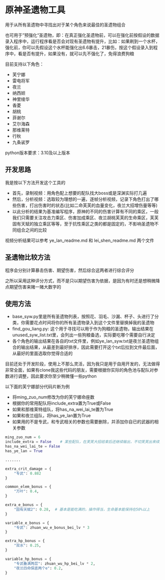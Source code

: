 # 原神圣遗物工具

用于从所有圣遗物中寻找出对于某个角色来说最佳的圣遗物组合

也可用于”预强化“圣遗物，即：在真正强化圣遗物前，可以在强化前按假设的数据录入程序中，运行程序看是否会对现有圣遗物有提升，比如：如果刷到一个水杯，强化前，你可以先假设这个水杯能强化出6.6暴击，21暴伤，按这个假设录入到程序中，看是否有提升，如果没有，就可以先不强化了，免得浪费狗粮

目前支持以下角色：

* 芙宁娜
* 雷电将军
* 夜兰
* 纳西妲
* 神里绫华
* 香菱
* 胡桃
* 菲谢尔
* 艾尔海森
* 那维莱特
* 行秋
* 九条裟罗

python版本要求：3.10及以上版本

## 开发思路

我是按以下方法开发这个工具的

* 首先，录制视频：用角色配上想要的配队找大boss或是深渊实际打几遍
* 然后，分析视频：选取较为理想的一遍，逐帧分析视频，记录下角色打出了哪些伤害，打出伤害时的状态(比如二命芙芙的血量变化，夜兰大招增伤量等等)
* 以此分析的结果为基准编写程序，原神的不同的伤害计算有不同的乘区，一般我们只需要关注攻击力乘区、伤害加成乘区、夜兰胡桃芙芙的生命乘区，芙芙固有天赋的独立乘区等等，至于抗性乘区之类的都是固定的，不影响圣遗物不同组合之间的比较

视频分析结果可以参考 ye_lan_readme.md 和 lei_shen_readme.md 两个文件

## 圣遗物比较方法

程序会分别计算暴击伤害、期望伤害，然后综合这两者进行综合评分

之所以采用这种评分方式，而不是只以期望伤害为依据，是因为有时还是想稍微降点期望伤害来赌一赌大数字的

## 使用方法

* base_syw.py里是所有圣遗物列表，按照花、羽毛、沙漏、杯子、头进行了分类，你需要花点时间将你的所有圣遗物录入到这个文件里替换掉我的圣遗物
* find_gou_liang.py: 这个用于寻找可以用于作为狗粮的圣遗物，输出结果在unused_syw_list.txt里，会列出一些狗粮备选，实际要吃哪个需要自行决定
* 各个角色的输出结果在各自的txt文件里，例如ye_lan_syw.txt是夜兰圣遗物组合的输出结果，从最差到最好排序，因此需要打开这个txt后拉到文件最后面，从最好的里面选取你觉得合适的

目前还处于开发阶段，使用上不那么灵活，因为我只是用于自用开发的，无法做得非常全面，如果有clone我这些代码的朋友，需要根据你实际的角色池与配队对参数进行调整，因此要求你至少稍微懂一些python

以下面的芙宁娜部分代码片断为例

* 将ming_zuo_num修改为你的芙宁娜命座数
* 根据你的常用配队将include_extra置为True或False
* 如果和那维莱特组队，将has_na_wei_lai_te置为True
* 如果和夜兰组队，将has_ye_lan置为True
* 如果用的不是专武，和专武相关的参数也需要删除，并添加你自已的武器的相关参数

```python
ming_zuo_num = 6
include_extra = False    # 某些配队，在芙芙大招结束后还继续输出，不切芙芙出来续大，此时将include_extra置为True
has_na_wei_lai_te = False
has_ye_lan = True

.......

extra_crit_damage = {
    "专武": 0.882
}

common_elem_bonus = {
    "万叶": 0.4,
}

extra_e_bonus = {
    "固有天赋2": 0.28,  # 基本是能吃满的，操作得当，生命基本能保持在50%以上
}

variable_e_bonus = {
    "专武": zhuan_wu_e_bonus_bei_lv * 3
}

extra_hp_bonus = {
    "双水": 0.25,
}

variable_hp_bonus = {
    "专武叠满两层": zhuan_wu_hp_bei_lv * 2,
    "夜兰四命保底两个e": 0.2,
}

```
